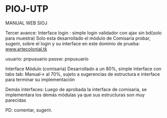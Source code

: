 # PIOJ-UTP
MANUAL WEB SIOJ

Tercer avance:
Interface login :
simple login validador con ajax sin bd(solo para muestra)
Solo esta desarrollado el módulo de Comisaria
probar, sugerir, sobre el login y su interface en este dominio de prueba: www.artecolonial.tk

usuario: pnpusuario 
passw: pnpusuario

Interface Módulo (comisaria)
Desarrollado a un 80%, simple interface con tabs
tab: Manual-> al 70%, sujeto a sugerencias de estructura e interface para terminar su implementación

Demás interfaces:
Luego de aprobada la interface de comisaria, se implementara los demás módulas ya que sus estructuras son muy parecidas

PD: comentar, sugerir.
